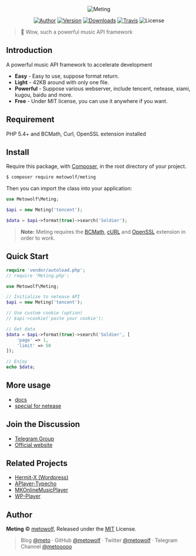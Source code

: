 <p align="center">
<img src="https://user-images.githubusercontent.com/2666735/30165599-36623bea-93a6-11e7-8956-1ddf99ce0e6f.png" alt="Meting">
</p>

<p align="center">
<a href="https://i-meto.com"><img alt="Author" src="https://img.shields.io/badge/Author-METO-blue.svg?style=flat-square"/></a>
<a href="https://packagist.org/packages/metowolf/Meting"><img alt="Version" src="https://img.shields.io/packagist/v/metowolf/Meting.svg?style=flat-square"/></a>
<a href="https://packagist.org/packages/metowolf/meting/stats"><img alt="Downloads" src="https://img.shields.io/packagist/dt/metowolf/Meting.svg?style=flat-square"/></a>
<a href="https://travis-ci.org/metowolf/Meting"><img alt="Travis" src="https://img.shields.io/travis/metowolf/Meting.svg?style=flat-square"></a>
<img alt="License" src="https://img.shields.io/packagist/l/metowolf/Meting.svg?style=flat-square"/>
</p>

 > :cake: Wow, such a powerful music API framework

## Introduction
A powerful music API framework to accelerate development

 + **Easy** - Easy to use, suppose format return.
 + **Light** - 42KB around with only one file.
 + **Powerful** - Suppose various webserver, include tencent, netease, xiami, kugou, baidu and more.
 + **Free** - Under MIT license, you can use it anywhere if you want.

## Requirement
PHP 5.4+ and BCMath, Curl, OpenSSL extension installed

## Install
Require this package, with [Composer](https://getcomposer.org), in the root directory of your project.

```bash
$ composer require metowolf/meting
```

Then you can import the class into your application:

```php
use Metowolf\Meting;

$api = new Meting('tencent');

$data = $api->format(true)->search('Soldier');
```

> **Note:** Meting requires the [BCMath](http://php.net/manual/en/book.bc.php), [cURL](http://php.net/manual/en/book.curl.php) and [OpenSSL](http://php.net/manual/en/book.openssl.php) extension in order to work.


## Quick Start
```php
require 'vendor/autoload.php';
// require 'Meting.php';

use Metowolf\Meting;

// Initialize to netease API
$api = new Meting('tencent');

// Use custom cookie (option)
// $api->cookie('paste your cookie');

// Get data
$data = $api->format(true)->search('Soldier', [
    'page' => 1,
    'limit' => 50
]);

// Enjoy
echo $data;
```

## More usage
 - [docs](https://github.com/metowolf/Meting/wiki)
 - [special for netease](https://github.com/metowolf/Meting/wiki/special-for-netease)

## Join the Discussion
 - [Telegram Group](https://t.me/adplayer)
 - [Official website](https://i-meto.com)

## Related Projects
 - [Hermit-X (Wordpress)](https://github.com/MoePlayer/Hermit-X)
 - [APlayer-Typecho](https://github.com/MoePlayer/APlayer-Typecho)
 - [MKOnlineMusicPlayer](https://github.com/mengkunsoft/MKOnlineMusicPlayer)
 - [WP-Player](https://github.com/webjyh/WP-Player)

## Author

**Meting** © [metowolf](https://github.com/metowolf), Released under the [MIT](./LICENSE) License.<br>

> Blog [@meto](https://i-meto.com) · GitHub [@metowolf](https://github.com/metowolf) · Twitter [@metowolf](https://twitter.com/metowolf) · Telegram Channel [@metooooo](https://t.me/metooooo)
